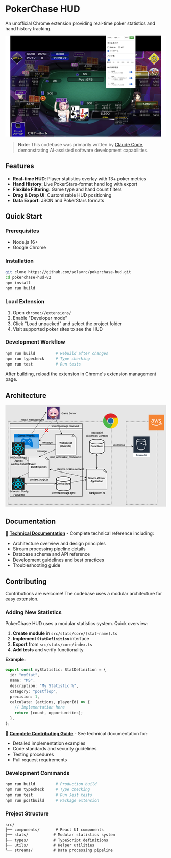 # PokerChase HUD

An unofficial Chrome extension providing real-time poker statistics and hand history tracking.

![PokerChase HUD](./icons/hud-config.png)

> **Note**: This codebase was primarily written by [Claude Code](https://claude.ai/code), demonstrating AI-assisted software development capabilities.

## Features

- **Real-time HUD**: Player statistics overlay with 13+ poker metrics
- **Hand History**: Live PokerStars-format hand log with export
- **Flexible Filtering**: Game type and hand count filters
- **Drag & Drop UI**: Customizable HUD positioning
- **Data Export**: JSON and PokerStars formats

## Quick Start

### Prerequisites

- Node.js 16+
- Google Chrome

### Installation

```bash
git clone https://github.com/solavrc/pokerchase-hud.git
cd pokerchase-hud-v2
npm install
npm run build
```

### Load Extension

1. Open `chrome://extensions/`
2. Enable "Developer mode"
3. Click "Load unpacked" and select the project folder
4. Visit supported poker sites to see the HUD

### Development Workflow

```bash
npm run build         # Rebuild after changes
npm run typecheck     # Type checking
npm run test          # Run tests
```

After building, reload the extension in Chrome's extension management page.

## Architecture

![Architecture Diagram](README.drawio.png)

## Documentation

📖 **[Technical Documentation](CLAUDE.md)** - Complete technical reference including:

- Architecture overview and design principles
- Stream processing pipeline details
- Database schema and API reference
- Development guidelines and best practices
- Troubleshooting guide

## Contributing

Contributions are welcome! The codebase uses a modular architecture for easy extension.

### Adding New Statistics

PokerChase HUD uses a modular statistics system. Quick overview:

1. **Create module** in `src/stats/core/[stat-name].ts`
2. **Implement `StatDefinition`** interface
3. **Export** from `src/stats/core/index.ts`
4. **Add tests** and verify functionality

**Example:**

```typescript
export const myStatistic: StatDefinition = {
  id: "myStat",
  name: "MS",
  description: "My Statistic %",
  category: "postflop",
  precision: 1,
  calculate: (actions, playerId) => {
    // Implementation here
    return [count, opportunities];
  },
};
```

📖 **[Complete Contributing Guide](CLAUDE.md#development-guide)** - See technical documentation for:

- Detailed implementation examples
- Code standards and security guidelines
- Testing procedures
- Pull request requirements

### Development Commands

```bash
npm run build         # Production build
npm run typecheck     # Type checking
npm run test          # Run Jest tests
npm run postbuild     # Package extension
```

### Project Structure

```
src/
├── components/       # React UI components
├── stats/           # Modular statistics system
├── types/           # TypeScript definitions
├── utils/           # Helper utilities
└── streams/         # Data processing pipeline
```
